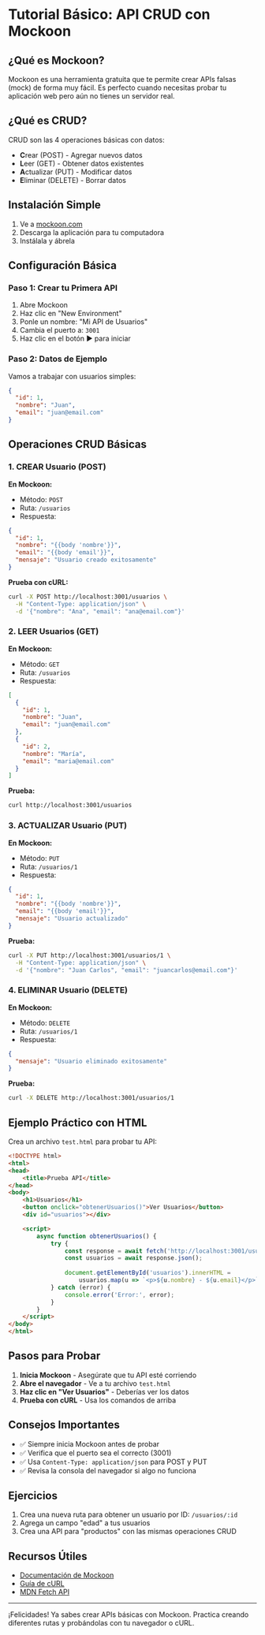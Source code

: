 # Tutorial Básico: API CRUD con Mockoon

## ¿Qué es Mockoon?

Mockoon es una herramienta gratuita que te permite crear APIs falsas (mock) de forma muy fácil. Es perfecto cuando necesitas probar tu aplicación web pero aún no tienes un servidor real.

## ¿Qué es CRUD?

CRUD son las 4 operaciones básicas con datos:
- **C**rear (POST) - Agregar nuevos datos
- **L**eer (GET) - Obtener datos existentes  
- **A**ctualizar (PUT) - Modificar datos
- **E**liminar (DELETE) - Borrar datos

## Instalación Simple

1. Ve a [mockoon.com](https://mockoon.com/)
2. Descarga la aplicación para tu computadora
3. Instálala y ábrela

## Configuración Básica

### Paso 1: Crear tu Primera API
1. Abre Mockoon
2. Haz clic en "New Environment"
3. Ponle un nombre: "Mi API de Usuarios"
4. Cambia el puerto a: `3001`
5. Haz clic en el botón ▶️ para iniciar

### Paso 2: Datos de Ejemplo
Vamos a trabajar con usuarios simples:

```json
{
  "id": 1,
  "nombre": "Juan",
  "email": "juan@email.com"
}
```

## Operaciones CRUD Básicas

### 1. CREAR Usuario (POST)

**En Mockoon:**
- Método: `POST`
- Ruta: `/usuarios`
- Respuesta:

```json
{
  "id": 1,
  "nombre": "{{body 'nombre'}}",
  "email": "{{body 'email'}}",
  "mensaje": "Usuario creado exitosamente"
}
```

**Prueba con cURL:**
```bash
curl -X POST http://localhost:3001/usuarios \
  -H "Content-Type: application/json" \
  -d '{"nombre": "Ana", "email": "ana@email.com"}'
```

### 2. LEER Usuarios (GET)

**En Mockoon:**
- Método: `GET`
- Ruta: `/usuarios`
- Respuesta:

```json
[
  {
    "id": 1,
    "nombre": "Juan",
    "email": "juan@email.com"
  },
  {
    "id": 2,
    "nombre": "María",
    "email": "maria@email.com"
  }
]
```

**Prueba:**
```bash
curl http://localhost:3001/usuarios
```

### 3. ACTUALIZAR Usuario (PUT)

**En Mockoon:**
- Método: `PUT`
- Ruta: `/usuarios/1`
- Respuesta:

```json
{
  "id": 1,
  "nombre": "{{body 'nombre'}}",
  "email": "{{body 'email'}}",
  "mensaje": "Usuario actualizado"
}
```

**Prueba:**
```bash
curl -X PUT http://localhost:3001/usuarios/1 \
  -H "Content-Type: application/json" \
  -d '{"nombre": "Juan Carlos", "email": "juancarlos@email.com"}'
```

### 4. ELIMINAR Usuario (DELETE)

**En Mockoon:**
- Método: `DELETE`
- Ruta: `/usuarios/1`
- Respuesta:

```json
{
  "mensaje": "Usuario eliminado exitosamente"
}
```

**Prueba:**
```bash
curl -X DELETE http://localhost:3001/usuarios/1
```

## Ejemplo Práctico con HTML

Crea un archivo `test.html` para probar tu API:

```html
<!DOCTYPE html>
<html>
<head>
    <title>Prueba API</title>
</head>
<body>
    <h1>Usuarios</h1>
    <button onclick="obtenerUsuarios()">Ver Usuarios</button>
    <div id="usuarios"></div>

    <script>
        async function obtenerUsuarios() {
            try {
                const response = await fetch('http://localhost:3001/usuarios');
                const usuarios = await response.json();
                
                document.getElementById('usuarios').innerHTML = 
                    usuarios.map(u => `<p>${u.nombre} - ${u.email}</p>`).join('');
            } catch (error) {
                console.error('Error:', error);
            }
        }
    </script>
</body>
</html>
```

## Pasos para Probar

1. **Inicia Mockoon** - Asegúrate que tu API esté corriendo
2. **Abre el navegador** - Ve a tu archivo `test.html`
3. **Haz clic en "Ver Usuarios"** - Deberías ver los datos
4. **Prueba con cURL** - Usa los comandos de arriba

## Consejos Importantes

- ✅ Siempre inicia Mockoon antes de probar
- ✅ Verifica que el puerto sea el correcto (3001)
- ✅ Usa `Content-Type: application/json` para POST y PUT
- ✅ Revisa la consola del navegador si algo no funciona

## Ejercicios

1. Crea una nueva ruta para obtener un usuario por ID: `/usuarios/:id`
2. Agrega un campo "edad" a tus usuarios
3. Crea una API para "productos" con las mismas operaciones CRUD

## Recursos Útiles

- [Documentación de Mockoon](https://mockoon.com/docs/)
- [Guía de cURL](https://curl.se/docs/)
- [MDN Fetch API](https://developer.mozilla.org/es/docs/Web/API/Fetch_API)

---

¡Felicidades! Ya sabes crear APIs básicas con Mockoon. Practica creando diferentes rutas y probándolas con tu navegador o cURL.



